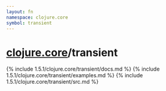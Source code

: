 ```yaml
---
layout: fn
namespace: clojure.core
symbol: transient
---
```


# [clojure.core](../)/transient

{% include 1.5.1/clojure.core/transient/docs.md %}
{% include 1.5.1/clojure.core/transient/examples.md %}
{% include 1.5.1/clojure.core/transient/src.md %}

